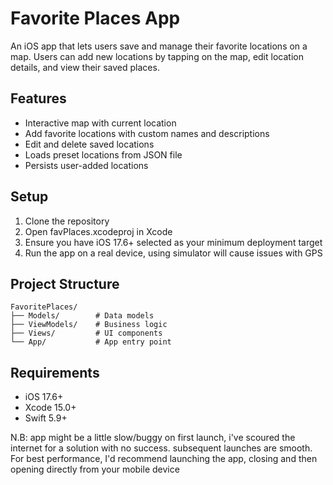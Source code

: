 # Favorite Places App

An iOS app that lets users save and manage their favorite locations on a map. Users can add new locations by tapping on the map, edit location details, and view their saved places.

## Features

- Interactive map with current location
- Add favorite locations with custom names and descriptions
- Edit and delete saved locations
- Loads preset locations from JSON file
- Persists user-added locations

## Setup

1. Clone the repository
2. Open favPlaces.xcodeproj in Xcode
3. Ensure you have iOS 17.6+ selected as your minimum deployment target
4. Run the app on a real device, using simulator will cause issues with GPS

## Project Structure

```
FavoritePlaces/
├── Models/        # Data models
├── ViewModels/    # Business logic
├── Views/         # UI components
└── App/           # App entry point
```

## Requirements

- iOS 17.6+
- Xcode 15.0+
- Swift 5.9+

N.B: app might be a little slow/buggy on first launch, i've scoured the internet for a solution with no success. subsequent launches are smooth. For best performance, I'd recommend launching the app, closing and then opening directly from your mobile device
